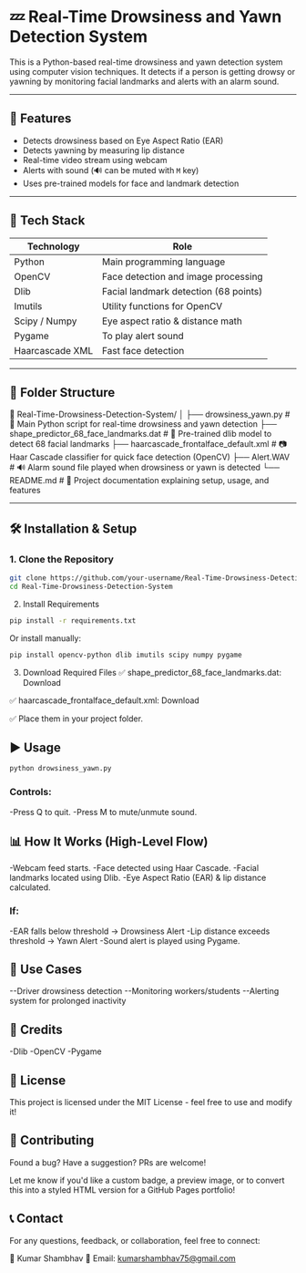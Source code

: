# 💤 Real-Time Drowsiness and Yawn Detection System

This is a Python-based real-time drowsiness and yawn detection system using computer vision techniques. It detects if a person is getting drowsy or yawning by monitoring facial landmarks and alerts with an alarm sound.

---

## 🚀 Features

- Detects drowsiness based on Eye Aspect Ratio (EAR)
- Detects yawning by measuring lip distance
- Real-time video stream using webcam
- Alerts with sound (🔊 can be muted with `M` key)
- Uses pre-trained models for face and landmark detection

---

## 🧠 Tech Stack

| Technology     | Role                                 |
|----------------|--------------------------------------|
| Python         | Main programming language            |
| OpenCV         | Face detection and image processing  |
| Dlib           | Facial landmark detection (68 points)|
| Imutils        | Utility functions for OpenCV         |
| Scipy / Numpy  | Eye aspect ratio & distance math     |
| Pygame         | To play alert sound                  |
| Haarcascade XML| Fast face detection                  |

---

## 📁 Folder Structure
📁 Real-Time-Drowsiness-Detection-System/
│
├── drowsiness_yawn.py                 # 🧠 Main Python script for real-time drowsiness and yawn detection
├── shape_predictor_68_face_landmarks.dat  # 📌 Pre-trained dlib model to detect 68 facial landmarks
├── haarcascade_frontalface_default.xml    # 📷 Haar Cascade classifier for quick face detection (OpenCV)
├── Alert.WAV                          # 🔊 Alarm sound file played when drowsiness or yawn is detected
└── README.md                          # 📄 Project documentation explaining setup, usage, and features


---

## 🛠 Installation & Setup

### 1. Clone the Repository
```bash
git clone https://github.com/your-username/Real-Time-Drowsiness-Detection-System.git
cd Real-Time-Drowsiness-Detection-System

```
2. Install Requirements
```bash
pip install -r requirements.txt
```
Or install manually:
```bash
pip install opencv-python dlib imutils scipy numpy pygame
```
3. Download Required Files
✅ shape_predictor_68_face_landmarks.dat: Download

✅ haarcascade_frontalface_default.xml: Download

✅ Place them in your project folder.

## ▶️ Usage
```bash
python drowsiness_yawn.py
```
### Controls:

-Press Q to quit.
-Press M to mute/unmute sound.

## 📊 How It Works (High-Level Flow)
-Webcam feed starts.
-Face detected using Haar Cascade.
-Facial landmarks located using Dlib.
-Eye Aspect Ratio (EAR) & lip distance calculated.

### If:

-EAR falls below threshold → Drowsiness Alert
-Lip distance exceeds threshold → Yawn Alert
-Sound alert is played using Pygame.

## 🎯 Use Cases
--Driver drowsiness detection
--Monitoring workers/students
--Alerting system for prolonged inactivity

## 📌 Credits
-Dlib
-OpenCV
-Pygame

## 📜 License
This project is licensed under the MIT License - feel free to use and modify it!

## 🙌 Contributing
Found a bug? Have a suggestion? PRs are welcome!

Let me know if you'd like a custom badge, a preview image, or to convert this into a styled HTML version for a GitHub Pages portfolio!

## 📞 Contact
For any questions, feedback, or collaboration, feel free to connect:

👤 Kumar Shambhav
📧 Email: kumarshambhav75@gmail.com
